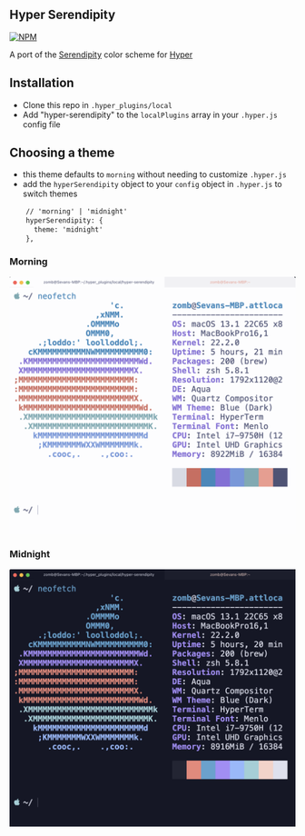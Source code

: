 ## Hyper Serendipity
[![NPM](https://img.shields.io/npm/v/hyper-serendipity)](https://www.npmjs.com/package/hyper-serendipity)

A port of the [Serendipity](https://serendipitytheme.com/) color scheme for [Hyper](https://hyper.is/)

## Installation
- Clone this repo in `.hyper_plugins/local`
- Add "hyper-serendipity" to the `localPlugins` array in your `.hyper.js` config file

## Choosing a theme
- this theme defaults to `morning` without needing to customize `.hyper.js`
- add the `hyperSerendipity` object to your `config` object in `.hyper.js` to switch themes
```
    // 'morning' | 'midnight'
    hyperSerendipity: {
      theme: 'midnight'
    },
```
### Morning
![Screenshot](assets/screen-shot-morning.png)
### Midnight
![Screenshot](assets/screen-shot-midnight.png)